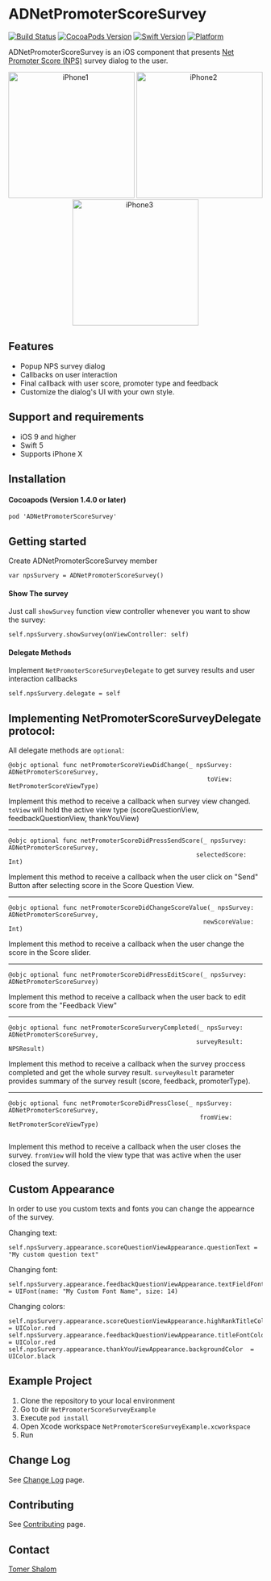 # ADNetPromoterScoreSurvey

[![Build Status](https://travis-ci.org/Autodesk/ADNetPromoterScoreSurvey-iOS.svg?branch=master)](https://travis-ci.org/Autodesk/ADNetPromoterScoreSurvey-iOS)
[![CocoaPods Version](https://img.shields.io/cocoapods/v/ADNetPromoterScoreSurvey.svg)](http://cocoadocs.org/docsets/ADNetPromoterScoreSurvey)
[![Swift Version](https://img.shields.io/badge/Swift-4.0-orange.svg?style=flat)](https://swift.org)
[![Platform](https://img.shields.io/badge/platform-iOS-lightgrey.svg)](https://developer.apple.com/ios)

ADNetPromoterScoreSurvey is an iOS component that presents [Net Promoter Score (NPS)](https://en.wikipedia.org/wiki/Net_Promoter) survey dialog to the user.

<p align="center" >
    <img src="./Assets/iphone1.png" alt="iPhone1" width="250px"/> <img src="./Assets/iphone2.png" alt="iPhone2" width="250px"/> <img src="./Assets/iphone3.png" alt="iPhone3" width="250px"/>
</p>

## Features
* Popup NPS survey dialog
* Callbacks on user interaction
* Final callback with user score, promoter type and feedback
* Customize the dialog's UI with your own style.

## Support and requirements
* iOS 9 and higher
* Swift 5
* Supports iPhone X

## Installation
#### Cocoapods (Version 1.4.0 or later)
`pod 'ADNetPromoterScoreSurvey'`

## Getting started
Create ADNetPromoterScoreSurvey member
```
var npsSurvery = ADNetPromoterScoreSurvey()
```

#### Show The survey
Just call `showSurvey` function view controller whenever you want to show the survey:
```
self.npsSurvery.showSurvey(onViewController: self)
```

#### Delegate Methods
Implement `NetPromoterScoreSurveyDelegate` to get survey results and user interaction callbacks
```
self.npsSurvery.delegate = self
```

## Implementing NetPromoterScoreSurveyDelegate protocol:
All delegate methods are ``optional``:

```
@objc optional func netPromoterScoreViewDidChange(_ npsSurvey: ADNetPromoterScoreSurvey,
                                                       toView: NetPromoterScoreViewType)
```
Implement this method to receive a callback when survey view changed. 
``toView`` will hold the active view type (scoreQuestionView, feedbackQuestionView, thankYouView)
- - -

```                                                       
@objc optional func netPromoterScoreDidPressSendScore(_ npsSurvey: ADNetPromoterScoreSurvey,
                                                    selectedScore: Int)
```
Implement this method to receive a callback when the user click on "Send" Button after selecting score in the Score Question View.
- - -

```                                                    
@objc optional func netPromoterScoreDidChangeScoreValue(_ npsSurvey: ADNetPromoterScoreSurvey,
                                                      newScoreValue: Int)
```
Implement this method to receive a callback when the user change the score in the Score slider.
- - -

```                                                      
@objc optional func netPromoterScoreDidPressEditScore(_ npsSurvey: ADNetPromoterScoreSurvey)
```
Implement this method to receive a callback when the user back to edit score from the "Feedback View"
- - -

```
@objc optional func netPromoterScoreSurveryCompleted(_ npsSurvey: ADNetPromoterScoreSurvey,
                                                    surveyResult: NPSResult)
```
Implement this method to receive a callback when the survey proccess completed and get the whole survey result.
``surveyResult`` parameter provides summary of the survey result (score, feedback, promoterType).
- - -

```                                                    
@objc optional func netPromoterScoreDidPressClose(_ npsSurvey: ADNetPromoterScoreSurvey,
                                                     fromView: NetPromoterScoreViewType)
                                                    
```
Implement this method to receive a callback when the user closes the survey. ``fromView`` will hold the view type that was active when the user closed the survey.

## Custom Appearance
In order to use you custom texts and fonts you can change the appearnce of the survey.

Changing text:
```
self.npsSurvery.appearance.scoreQuestionViewAppearance.questionText = "My custom question text" 
```
Changing font:
```
self.npsSurvery.appearance.feedbackQuestionViewAppearance.textFieldFont = UIFont(name: "My Custom Font Name", size: 14)
```
Changing colors:
```
self.npsSurvery.appearance.scoreQuestionViewAppearance.highRankTitleColor = UIColor.red
self.npsSurvery.appearance.feedbackQuestionViewAppearance.titleFontColor = UIColor.red
self.npsSurvery.appearance.thankYouViewAppearance.backgroundColor  = UIColor.black
```

## Example Project

1. Clone the repository to your local environment
2. Go to dir `NetPromoterScoreSurveyExample`
3. Execute `pod install`
4. Open Xcode workspace `NetPromoterScoreSurveyExample.xcworkspace`
5. Run

## Change Log
See [Change Log](./CHANGELOG.md) page.

## Contributing
See [Contributing](./Contributing.md) page.

## Contact
[Tomer Shalom](https://github.com/applitom)

